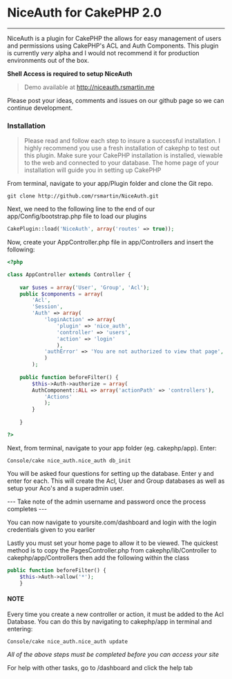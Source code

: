 
# NiceAuth for CakePHP 2.0 #

-------------------------------

NiceAuth is a plugin for CakePHP the allows for easy management of users and permissions using CakePHP's ACL and Auth Components.
This plugin is currently *very* alpha and I would not recommend it for production environments out of the box.

**Shell Access is required to setup NiceAuth**

> Demo available at http://niceauth.rsmartin.me

Please post your ideas, comments and issues on our github page so we can continue development.

### Installation ###

> Please read and follow each step to insure a successful installation.
> I highly recommend you use a fresh installation of cakephp to test out this plugin.
> Make sure your CakePHP installation is installed, viewable to the web and connected to your database.
> The home page of your installation will guide you in setting up CakePHP

From terminal, navigate to your app/Plugin folder and clone the Git repo.

```
git clone http://github.com/rsmartin/NiceAuth.git
```

Next, we need to the following line to the end of our app/Config/bootstrap.php file to load our plugins

```php
CakePlugin::load('NiceAuth', array('routes' => true));
```

Now, create your AppController.php file in app/Controllers and insert the following:

```php
<?php

class AppController extends Controller {
	
	var $uses = array('User', 'Group', 'Acl');
	public $components = array(
		'Acl',
		'Session',
		'Auth' => array(
			'loginAction' => array(
				'plugin' => 'nice_auth',
				'controller' => 'users',
				'action' => 'login'
				),
			'authError' => 'You are not authorized to view that page',
			)
		);
		
	public function beforeFilter() {
		$this->Auth->authorize = array(
    	AuthComponent::ALL => array('actionPath' => 'controllers'),
    		'Actions'
			);
		}
  
	}

?>
```

Next, from terminal, navigate to your app folder (eg. cakephp/app). Enter:

	Console/cake nice_auth.nice_auth db_init

You will be asked four questions for setting up the database. Enter y and enter for each.
This will create the Acl, User and Group databases as well as setup your Aco's and a superadmin user.

--- Take note of the admin username and password once the process completes ---

You can now navigate to yoursite.com/dashboard and login with the login credentials given to you earlier

Lastly you must set your home page to allow it to be viewed. The quickest method is to copy the PagesController.php from cakephp/lib/Controller to cakephp/app/Controllers then add the following within the class

```php
public function beforeFilter() {
	$this->Auth->allow('*');
	}
```

#### NOTE ####

Every time you create a new controller or action, it must be added to the Acl Database.
You can do this by navigating to cakephp/app in terminal and entering:

```	
Console/cake nice_auth.nice_auth update
```

*All of the above steps must be completed before you can access your site*

For help with other tasks, go to /dashboard and click the help tab